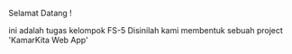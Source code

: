 Selamat Datang !

ini adalah tugas kelompok FS-5 
Disinilah kami membentuk sebuah project 'KamarKita Web App'
